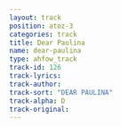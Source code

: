 ```yaml
---
layout: track
position: atoz-3
categories: track
title: Dear Paulina
name: dear-paulina
type: ahfow_track
track-id: 126
track-lyrics: 
track-author: 
track-sort: "DEAR PAULINA"
track-alpha: D
track-original: 
---
```


